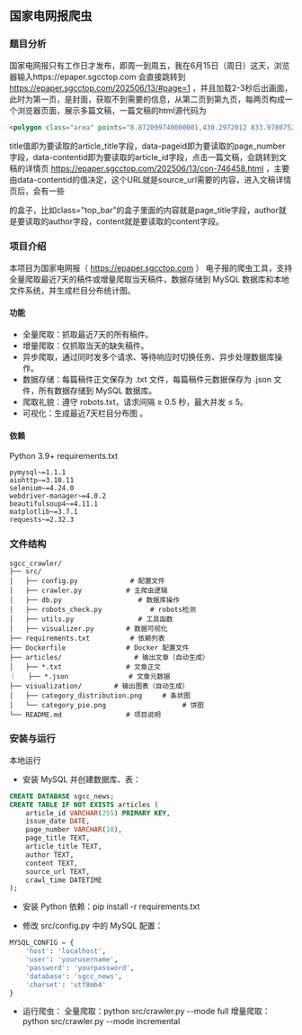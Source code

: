 ## 国家电网报爬虫



### 题目分析

国家电网报只有工作日才发布，即周一到周五，我在6月15日（周日）这天，浏览器输入https://epaper.sgcctop.com 会直接跳转到 https://epaper.sgcctop.com/202506/13/#page=1 ，并且加载2-3秒后出画面，此时为第一页，是封面，获取不到需要的信息，从第二页到第九页，每两页构成一个浏览器页面，展示多篇文稿，一篇文稿的html源代码为

```html
<polygon class="area" points="8.872099740000001,430.2972012 833.97807528,430.2972012 833.97807528,1769.9853830499999 8.872099740000001,1769.9853830499999" title="绿能澎湃沃巴蜀" data-pageid="1" data-contentid="746458"></polygon>
```

title值即为要读取的article_title字段，data-pageid即为要读取的page_number字段，data-contentid即为要读取的article_id字段，点击一篇文稿，会跳转到文稿的详情页 https://epaper.sgcctop.com/202506/13/con-746458.html ，主要由data-contentid的值决定，这个URL就是source_url需要的内容，进入文稿详情页后，会有一些<div class="xxx"></div>的盒子，比如class="top_bar"的盒子里面的内容就是page_title字段，author就是要读取的author字段，content就是要读取的content字段。



### 项目介绍

本项目为国家电网报（ https://epaper.sgcctop.com ） 电子报的爬虫工具，支持全量爬取最近7天的稿件或增量爬取当天稿件，数据存储到 MySQL 数据库和本地文件系统，并生成栏目分布统计图。

#### 功能

- 全量爬取：抓取最近7天的所有稿件。
- 增量爬取：仅抓取当天的缺失稿件。
- 异步爬取，通过同时发多个请求、等待响应时切换任务、异步处理数据库操作。
- 数据存储：每篇稿件正文保存为 .txt 文件，每篇稿件元数据保存为 .json 文件，所有数据存储到 MySQL 数据库。
- 爬取礼貌：遵守 robots.txt，请求间隔 ≥ 0.5 秒，最大并发 ≤ 5。
- 可视化：生成最近7天栏目分布图 。


#### 依赖

Python 3.9+
requirements.txt

```
pymysql~=1.1.1
aiohttp~=3.10.11
selenium~=4.24.0
webdriver-manager~=4.0.2
beautifulsoup4~=4.11.1
matplotlib~=3.7.1
requests~=2.32.3
```



### 文件结构
```
sgcc_crawler/
├── src/
│   ├── config.py             # 配置文件
│   ├── crawler.py           # 主爬虫逻辑
│   ├── db.py                   # 数据库操作
│   ├── robots_check.py            # robots检测
│   ├── utils.py                # 工具函数
│   ├── visualizer.py        # 数据可视化
├── requirements.txt          # 依赖列表
├── Dockerfile               # Docker 配置文件
├── articles/                  # 输出文章（自动生成）
│   ├── *.txt                # 文章正文
｜   ├── *.json               # 文章元数据
├── visualization/        # 输出图表（自动生成）
│   ├── category_distribution.png     # 条状图
│   └── category_pie.png                   # 饼图
└── README.md                # 项目说明
```



### 安装与运行

本地运行
- 安装 MySQL 并创建数据库、表：

```SQL
CREATE DATABASE sgcc_news;
CREATE TABLE IF NOT EXISTS articles (
    article_id VARCHAR(255) PRIMARY KEY,
    issue_date DATE,
    page_number VARCHAR(10),
    page_title TEXT,
    article_title TEXT,
    author TEXT,
    content TEXT,
    source_url TEXT,
    crawl_time DATETIME
);
```

- 安装 Python 依赖：pip install -r requirements.txt

- 修改 src/config.py 中的 MySQL 配置：
```python
MYSQL_CONFIG = {
    'host': 'localhost',
    'user': 'yourusername',
    'password': 'yourpassword',
    'database': 'sgcc_news',
    'charset': 'utf8mb4'
}
```


- 运行爬虫：
全量爬取：python src/crawler.py --mode full
增量爬取：python src/crawler.py --mode incremental
